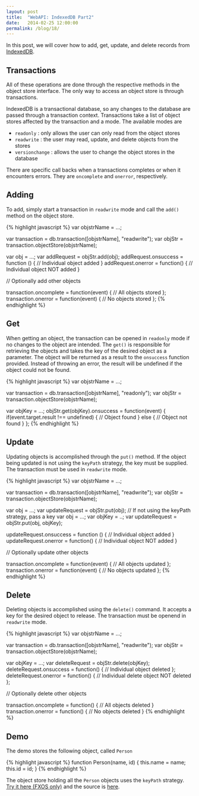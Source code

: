 ```yaml
---
layout: post
title:  "WebAPI: IndexedDB Part2"
date:   2014-02-25 12:00:00
permalink: /blog/18/
---
```


In this post, we will cover how to add, get, update, and delete records from [IndexedDB](https://developer.mozilla.org/en-US/docs/IndexedDB).

## Transactions

All of these operations are done through the respective methods in the object store interface. The only way to access an object store is through transactions.

IndexedDB is a transactional database, so any changes to the database are passed through a transaction context. Transactions take a list of object stores affected by the transaction and a mode. The available modes are

* `readonly` : only allows the user can only read from the object stores
* `readwrite` : the user may read, update, and delete objects from the stores
* `versionchange` : allows the user to change the object stores in the database

There are specific call backs when a transactions completes or when it encounters errors. They are `oncomplete` and `onerror`, respectively.

## Adding

To add, simply start a transaction in `readwrite` mode and call the `add()` method on the object store.

{% highlight javascript %}
var objstrName = ...;

var transaction = db.transaction([objstrName], "readwrite");
var objStr = transaction.objectStore(objstrName);

var obj = ...;
var addRequest = objStr.add(obj);
addRequest.onsuccess = function () {
  // Individual object added
}
addRequest.onerror = function() {
  // Individual object NOT added
}

// Optionally add other objects

transaction.oncomplete = function(event) {
  // All objects stored
};
transaction.onerror = function(event) {
  // No objects stored
};
{% endhighlight %}

## Get

When getting an object, the transaction can be opened in `readonly` mode if no changes to the object are intended. The `get()` is responsible for retrieving the objects and takes the key of the desired object as a parameter. The object will be returned as a result to the `onsuccess` function provided. Instead of throwing an error, the result will be undefined if the object could not be found.

{% highlight javascript %}
var objstrName = ...;

var transaction = db.transaction([objstrName], "readonly");
var objStr = transaction.objectStore(objstrName);

var objKey = ...;
objStr.get(objKey).onsuccess = function(event) {
  if(event.target.result !== undefined)  {
    // Object found
  } else {
    // Object not found
  }
};
{% endhighlight %}

## Update

Updating objects is accomplished through the `put()` method. If the object being updated is not using the `keyPath` strategy, the key must be supplied. The transaction must be used in `readwrite` mode.

{% highlight javascript %}
var objstrName = ...;

var transaction = db.transaction([objstrName], "readwrite");
var objStr = transaction.objectStore(objstrName);

var obj = ...;
var updateRequest = objStr.put(obj);
// If not using the keyPath strategy, pass a key
var obj = ...;
var objKey = ..;
var updateRequest = objStr.put(obj, objKey);

updateRequest.onsuccess = function () {
  // Individual object added
}
updateRequest.onerror = function() {
  // Individual object NOT added
}

// Optionally update other objects

transaction.oncomplete = function(event) {
  // All objects updated
};
transaction.onerror = function(event) {
  // No objects updated
};
{% endhighlight %}

## Delete

Deleting objects is accomplished using the `delete()` command. It accepts a key for the desired object to release. The transaction must be openend in `readwrite` mode.

{% highlight javascript %}
var objstrName = ...;

var transaction = db.transaction([objstrName], "readwrite");
var objStr = transaction.objectStore(objstrName);

var objKey = ...;
var deleteRequest = objStr.delete(objKey);
deleteRequest.onsuccess = function() {
  // Individual object deleted
};
deleteRequest.onerror = function() {
  // Individual delete object NOT deleted
};

// Optionally delete other objects

transaction.oncomplete = function() {
  // All objects deleted
}
transaction.onerror = function() {
  // No objects deleted
}
{% endhighlight %}

## Demo

The demo stores the following object, called `Person`

{% highlight javascript %}
function Person(name, id) {
  this.name = name;
  this.id = id;
}
{% endhighlight %}

The object store holding all the `Person` objects uses the `keyPath` strategy. [Try it here (FXOS only)](/demos/16/) and the source is [here](https://github.com/NakedFerret/NakedFerret.github.io/tree/master/demos/16).
